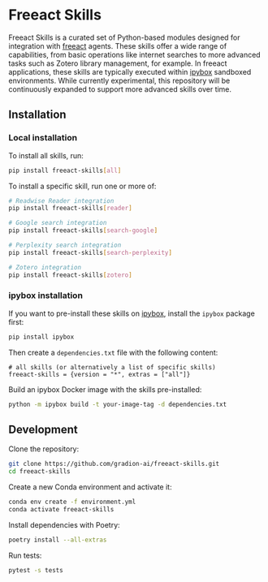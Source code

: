 # Freeact Skills

Freeact Skills is a curated set of Python-based modules designed for integration with [freeact](https://github.com/gradion-ai/freeact) agents. These skills offer a wide range of capabilities, from basic operations like internet searches to more advanced tasks such as Zotero library management, for example. In freeact applications, these skills are typically executed within [ipybox](https://github.com/gradion-ai/ipybox) sandboxed environments. While currently experimental, this repository will be continuously expanded to support more advanced skills over time.

## Installation

### Local installation

To install all skills, run:

```bash
pip install freeact-skills[all]
```

To install a specific skill, run one or more of:

```bash
# Readwise Reader integration
pip install freeact-skills[reader]

# Google search integration
pip install freeact-skills[search-google]

# Perplexity search integration
pip install freeact-skills[search-perplexity]

# Zotero integration
pip install freeact-skills[zotero]
```

### ipybox installation

If you want to pre-install these skills on [ipybox](https://github.com/gradion-ai/ipybox), install the `ipybox` package first:

```bash
pip install ipybox
```

Then create a `dependencies.txt` file with the following content:

```
# all skills (or alternatively a list of specific skills)
freeact-skills = {version = "*", extras = ["all"]}
```

Build an ipybox Docker image with the skills pre-installed:

```bash
python -m ipybox build -t your-image-tag -d dependencies.txt
```

## Development

Clone the repository:

```bash
git clone https://github.com/gradion-ai/freeact-skills.git
cd freeact-skills
```

Create a new Conda environment and activate it:

```bash
conda env create -f environment.yml
conda activate freeact-skills
```

Install dependencies with Poetry:

```bash
poetry install --all-extras
```

Run tests:

```bash
pytest -s tests
```

